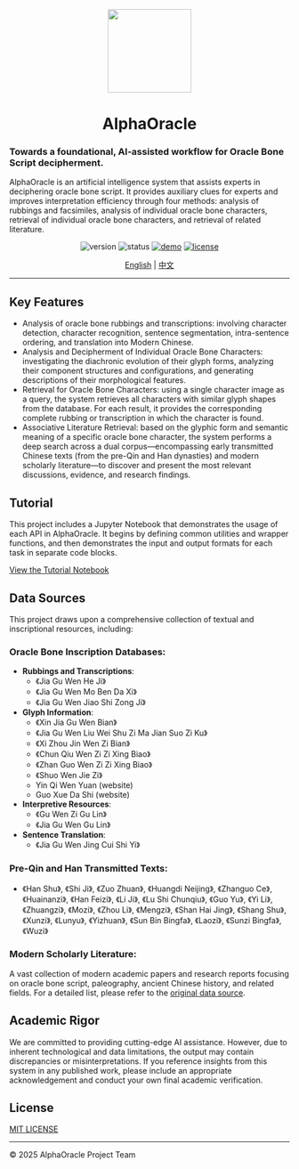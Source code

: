 <div align="center">
  <img src="https://i.postimg.cc/BQyDg2jN/image-no-bg.png" width="150">
  <h1>AlphaOracle</h1>
</div>

### Towards a foundational, AI‑assisted workflow for Oracle Bone Script decipherment.

AlphaOracle is an artificial intelligence system that assists experts in deciphering oracle bone script. It provides auxiliary clues for experts and improves interpretation efficiency through four methods: analysis of rubbings and facsimiles, analysis of individual oracle bone characters, retrieval of individual oracle bone characters, and retrieval of related literature.

<div align="center">

![version](https://img.shields.io/badge/Version-v1.0-007acc)
![status](https://img.shields.io/badge/Status-active-00c853)
[![demo](https://img.shields.io/badge/Demo-available-ff9800)](http://vlrlabmonkey.xyz:8224/)
[![license](https://img.shields.io/badge/License-MIT-green)](LICENSE)

[English](README.md) | [中文](README_zh-CN.md)

</div>

---

## Key Features

- Analysis of oracle bone rubbings and transcriptions: involving character detection, character recognition, sentence segmentation, intra-sentence ordering, and translation into Modern Chinese.
- Analysis and Decipherment of Individual Oracle Bone Characters: investigating the diachronic evolution of their glyph forms, analyzing their component structures and configurations, and generating descriptions of their morphological features. 
- Retrieval for Oracle Bone Characters: using a single character image as a query, the system retrieves all characters with similar glyph shapes from the database. For each result, it provides the corresponding complete rubbing or transcription in which the character is found.
- Associative Literature Retrieval: based on the glyphic form and semantic meaning of a specific oracle bone character, the system performs a deep search across a dual corpus—encompassing early transmitted Chinese texts (from the pre-Qin and Han dynasties) and modern scholarly literature—to discover and present the most relevant discussions, evidence, and research findings.

## Tutorial

This project includes a Jupyter Notebook that demonstrates the usage of each API in AlphaOracle. It begins by defining common utilities and wrapper functions, and then demonstrates the input and output formats for each task in separate code blocks.

[View the Tutorial Notebook](example/demo.ipynb)

## Data Sources

This project draws upon a comprehensive collection of textual and inscriptional resources, including:

### Oracle Bone Inscription Databases:
- **Rubbings and Transcriptions**: 
  - 《Jia Gu Wen He Ji》 
  - 《Jia Gu Wen Mo Ben Da Xi》
  - 《Jia Gu Wen Jiao Shi Zong Ji》
- **Glyph Information**:
  - 《Xin Jia Gu Wen Bian》
  - 《Jia Gu Wen Liu Wei Shu Zi Ma Jian Suo Zi Ku》
  - 《Xi Zhou Jin Wen Zi Bian》
  - 《Chun Qiu Wen Zi Zi Xing Biao》
  - 《Zhan Guo Wen Zi Zi Xing Biao》
  - 《Shuo Wen Jie Zi》
  - Yin Qi Wen Yuan (website)
  - Guo Xue Da Shi (website)
- **Interpretive Resources**:
  - 《Gu Wen Zi Gu Lin》
  - 《Jia Gu Wen Gu Lin》
- **Sentence Translation**:
  - 《Jia Gu Wen Jing Cui Shi Yi》

### Pre-Qin and Han Transmitted Texts:
- 《Han Shu》, 《Shi Ji》, 《Zuo Zhuan》, 《Huangdi Neijing》, 《Zhanguo Ce》, 《Huainanzi》, 《Han Feizi》, 《Li Ji》, 《Lu Shi Chunqiu》, 《Guo Yu》, 《Yi Li》, 《Zhuangzi》, 《Mozi》, 《Zhou Li》, 《Mengzi》, 《Shan Hai Jing》, 《Shang Shu》, 《Xunzi》, 《Lunyu》, 《Yizhuan》, 《Sun Bin Bingfa》, 《Laozi》, 《Sunzi Bingfa》, 《Wuzi》

### Modern Scholarly Literature:
A vast collection of modern academic papers and research reports focusing on oracle bone script, paleography, ancient Chinese history, and related fields. For a detailed list, please refer to the [original data source](http://vlrlabmonkey.xyz:8224/wenxian).

## Academic Rigor

We are committed to providing cutting-edge AI assistance. However, due to inherent technological and data limitations, the output may contain discrepancies or misinterpretations. If you reference insights from this system in any published work, please include an appropriate acknowledgement and conduct your own final academic verification.

## License

[MIT LICENSE](LICENSE)

---

© 2025 AlphaOracle Project Team
